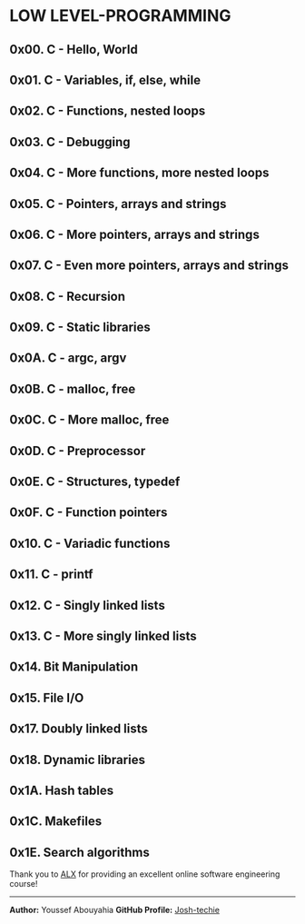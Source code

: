 # LOW LEVEL-PROGRAMMING

## 0x00. C - Hello, World
## 0x01. C - Variables, if, else, while
## 0x02. C - Functions, nested loops
## 0x03. C - Debugging
## 0x04. C - More functions, more nested loops
## 0x05. C - Pointers, arrays and strings
## 0x06. C - More pointers, arrays and strings
## 0x07. C - Even more pointers, arrays and strings
## 0x08. C - Recursion
## 0x09. C - Static libraries
## 0x0A. C - argc, argv
## 0x0B. C - malloc, free
## 0x0C. C - More malloc, free
## 0x0D. C - Preprocessor
## 0x0E. C - Structures, typedef
## 0x0F. C - Function pointers
## 0x10. C - Variadic functions
## 0x11. C - printf
## 0x12. C - Singly linked lists
## 0x13. C - More singly linked lists
## 0x14. Bit Manipulation
## 0x15. File I/O
## 0x17. Doubly linked lists
## 0x18. Dynamic libraries
## 0x1A. Hash tables
## 0x1C. Makefiles
## 0x1E. Search algorithms

Thank you to [ALX](https://www.alxafrica.com/software-engineering/) for providing an excellent online software engineering course!

---

**Author:** Youssef Abouyahia
**GitHub Profile:** [Josh-techie](https://github.com/Josh-techie)

